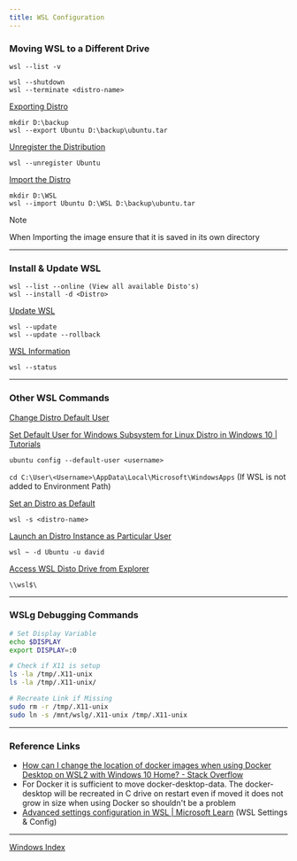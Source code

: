 ```yaml
---
title: WSL Configuration
---
```


### Moving WSL to a Different Drive

````batch
wsl --list -v

wsl --shutdown
wsl --terminate <distro-name>
````

<u>Exporting Distro</u>

````batch
mkdir D:\backup
wsl --export Ubuntu D:\backup\ubuntu.tar
````

<u>Unregister the Distribution</u>

````batch
wsl --unregister Ubuntu
````

<u>Import the Distro</u>

````batch
mkdir D:\WSL
wsl --import Ubuntu D:\WSL D:\backup\ubuntu.tar
````

 > [!NOTE]
 > When Importing the image ensure that it is saved in its own directory

---

### Install & Update WSL

````batch
wsl --list --online (View all available Disto's)
wsl --install -d <Distro>
````

<u>Update WSL</u>

````batch
wsl --update
wsl --update --rollback
````

<u>WSL Information</u>

````batch
wsl --status
````

---

### Other WSL Commands

<u>Change Distro Default User</u>

[Set Default User for Windows Subsystem for Linux Distro in Windows 10 | Tutorials](https://www.tenforums.com/tutorials/128152-set-default-user-windows-subsystem-linux-distro-windows-10-a.html)

````batch
ubuntu config --default-user <username>
````

`cd C:\User\<Username>\AppData\Local\Microsoft\WindowsApps` (If WSL is not added to Environment Path)

<u>Set an Distro as Default</u>

````batch
wsl -s <distro-name> 
````

<u>Launch an Distro Instance as Particular User</u>

````batch
wsl ~ -d Ubuntu -u david
````

<u>Access WSL Disto Drive from Explorer</u>
  
`\\wsl$\`

---

### WSLg Debugging Commands

````bash
# Set Display Variable
echo $DISPLAY
export DISPLAY=:0 

# Check if X11 is setup
ls -la /tmp/.X11-unix
ls -la /tmp/.X11-unix/

# Recreate Link if Missing
sudo rm -r /tmp/.X11-unix 
sudo ln -s /mnt/wslg/.X11-unix /tmp/.X11-unix
````

---

### Reference Links

* [How can I change the location of docker images when using Docker Desktop on WSL2 with Windows 10 Home? - Stack Overflow](https://stackoverflow.com/questions/62441307/how-can-i-change-the-location-of-docker-images-when-using-docker-desktop-on-wsl2)
* For Docker it is sufficient to move docker-desktop-data. The docker-desktop will be recreated in C drive on restart even if moved it does not grow in size when using Docker so shouldn't be a problem
* [Advanced settings configuration in WSL | Microsoft Learn](https://docs.microsoft.com/en-us/windows/wsl/wsl-config) (WSL Settings & Config)

---

[Windows Index](../Windows%20Index.md)